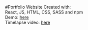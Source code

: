 #Portfolio Website Created with:
<br>React, JS, HTML, CSS, SASS and npm
<br>Demo: [here](https://jons-react-portfolio.herokuapp.com/)
<br>Timelapse video: [here](https://www.youtube.com/watch?v=tzSuTCn1ouY&ab_channel=JonBMN)
